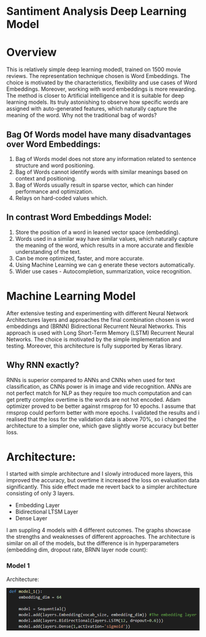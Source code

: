 # Santiment Analysis Deep Learning Model 

# Overview
This is relatively simple deep learning modedl, trained on 1500 movie reviews.  The representation technique chosen is Word Embeddings. The choice is motivated by the characteristics, flexibility and use cases of Word Embeddings. Moreover, working with word embeddings is more rewarding. The method is closer to Artificial intelligence and it is suitable for deep learning models. Its truly astonishing to observe how specific words are assigned with auto-generated features, which naturally capture the meaning of the word. Why not the traditional bag of words? 
## Bag Of Words model have many disadvantages over Word Embeddings:
1. Bag of Words model does not store any information related to sentence structure and word positioning.
2. Bag of Words cannot identify words with similar meanings based on context and positioning.
3. Bag of Words usually result in sparse vector, which can hinder performance and optimization.
4. Relays on hard-coded values which. 

## In contrast Word Embeddings Model:
1. Store the position of a word in leaned vector space (embedding).
2. Words used in a similar way have similar values, which naturally capture the meaning of the word, which results in a more accurate and flexible understanding of the text.
3. Can be more optimized, faster, and more accurate.
4. Using Machine Learning we can g enerate these vectors automatically.
5. Wider use cases - Autocompletion, summarization, voice recognition.


# Machine Learning Model
After extensive testing and experimenting with different Neural Network Architectures layers and approaches the final combination chosen is word embeddings and (BRNN) Bidirectional Recurrent Neural Networks. This approach is used with Long Short-Term Memory (LSTM) Recurrent Neural Networks. The choice is motivated by the simple implementation and testing. Moreover, this architecture is fully supported by Keras library. 

## Why RNN exactly? 
RNNs is superior compared to ANNs and CNNs when used for text classification, as CNNs power is in image and vide recognition. ANNs are not perfect match for NLP as they require too much computation and can get pretty complex overtime is the words are not hot encoded.
Adam optimizer proved to be better against rmsprop for 10 epochs. I assume that rmsprop could perform better with more epochs. I validated the results and i realised that the loss for the validation data is above 70%, so i changed the architecture to a simpler one, which gave slightly worse accuracy but better loss.

# Architecture:

I started with simple architecture and I slowly introduced more layers, this improved the accuracy, but overtime it increased the loss on evaluation data significantly. This side effect made me revert back to a simpler architecture consisting of only 3 layers.

-	Embedding Layer
-	Bidirectional LTSM Layer
-	Dense Layer

I am suppling 4 models with 4 different outcomes. The graphs showcase the strengths and weaknesses of different approaches. The architecture is similar on all of the models, but the difference is in hyperparameters (embedding dim, dropout rate, BRNN layer node count):


### Model 1 
Architecture:

![1](/img/1.png)
